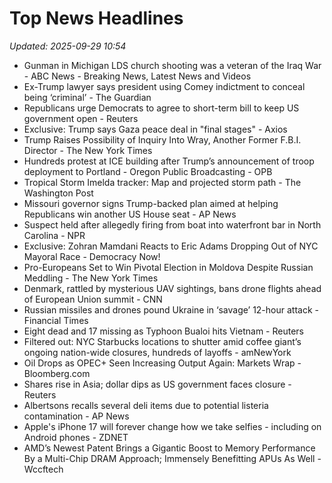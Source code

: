 # Top News Headlines

_Updated: 2025-09-29 10:54_

- Gunman in Michigan LDS church shooting was a veteran of the Iraq War - ABC News - Breaking News, Latest News and Videos
- Ex-Trump lawyer says president using Comey indictment to conceal being ‘criminal’ - The Guardian
- Republicans urge Democrats to agree to short-term bill to keep US government open - Reuters
- Exclusive: Trump says Gaza peace deal in "final stages" - Axios
- Trump Raises Possibility of Inquiry Into Wray, Another Former F.B.I. Director - The New York Times
- Hundreds protest at ICE building after Trump’s announcement of troop deployment to Portland - Oregon Public Broadcasting - OPB
- Tropical Storm Imelda tracker: Map and projected storm path - The Washington Post
- Missouri governor signs Trump-backed plan aimed at helping Republicans win another US House seat - AP News
- Suspect held after allegedly firing from boat into waterfront bar in North Carolina - NPR
- Exclusive: Zohran Mamdani Reacts to Eric Adams Dropping Out of NYC Mayoral Race - Democracy Now!
- Pro-Europeans Set to Win Pivotal Election in Moldova Despite Russian Meddling - The New York Times
- Denmark, rattled by mysterious UAV sightings, bans drone flights ahead of European Union summit - CNN
- Russian missiles and drones pound Ukraine in ‘savage’ 12-hour attack - Financial Times
- Eight dead and 17 missing as Typhoon Bualoi hits Vietnam - Reuters
- Filtered out: NYC Starbucks locations to shutter amid coffee giant’s ongoing nation-wide closures, hundreds of layoffs - amNewYork
- Oil Drops as OPEC+ Seen Increasing Output Again: Markets Wrap - Bloomberg.com
- Shares rise in Asia; dollar dips as US government faces closure - Reuters
- Albertsons recalls several deli items due to potential listeria contamination - AP News
- Apple's iPhone 17 will forever change how we take selfies - including on Android phones - ZDNET
- AMD’s Newest Patent Brings a Gigantic Boost to Memory Performance By a Multi-Chip DRAM Approach; Immensely Benefitting APUs As Well - Wccftech